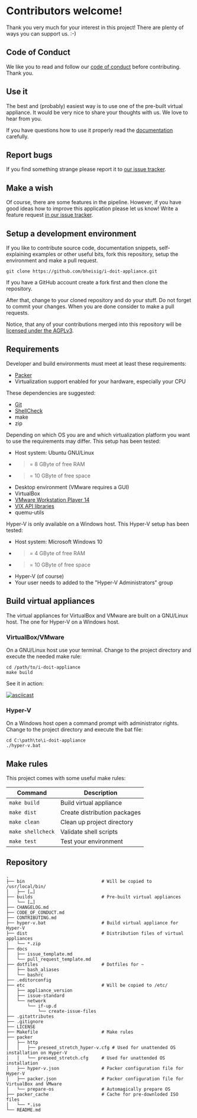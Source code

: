 #   Contributors welcome!

Thank you very much for your interest in this project! There are plenty of ways you can support us. :-)


##  Code of Conduct

We like you to read and follow our [code of conduct](CODE_OF_CONDUCT.md) before contributing. Thank you.


##  Use it

The best and (probably) easiest way is to use one of the pre-built virtual appliance. It would be very nice to share your thoughts with us. We love to hear from you.

If you have questions how to use it properly read the [documentation](README.md) carefully.


##  Report bugs

If you find something strange please report it to [our issue tracker](https://github.com/bheisig/i-doit-appliance/issues).


##  Make a wish

Of course, there are some features in the pipeline. However, if you have good ideas how to improve this application please let us know! Write a feature request [in our issue tracker](https://github.com/bheisig/i-doit-appliance/issues).


##  Setup a development environment

If you like to contribute source code, documentation snippets, self-explaining examples or other useful bits, fork this repository, setup the environment and make a pull request.

~~~ {.bash}
git clone https://github.com/bheisig/i-doit-appliance.git
~~~

If you have a GitHub account create a fork first and then clone the repository.

After that, change to your cloned repository and do your stuff. Do not forget to commit your changes. When you are done consider to make a pull requests.

Notice, that any of your contributions merged into this repository will be [licensed under the AGPLv3](LICENSE).


##  Requirements

Developer and build environments must meet at least these requirements:

*   [Packer](https://www.packer.io/)
*   Virtualization support enabled for your hardware, especially your CPU

These dependencies are suggested:

*   [Git](https://git-scm.com/)
*   [ShellCheck](https://www.shellcheck.net/)
*   make
*   zip

Depending on which OS you are and which virtualization platform you want to use the requirements may differ. This setup has been tested:

*   Host system: Ubuntu GNU/Linux
*   >= 8 GByte of free RAM
*   >= 10 GByte of free space
*   Desktop environment (VMware requires a GUI)
*   VirtualBox
*   [VMware Workstation Player 14](https://my.vmware.com/de/web/vmware/free#desktop_end_user_computing/vmware_workstation_player/14_0|PLAYER-1411|product_downloads)
*   [VIX API libraries](https://www.vmware.com/support/developer/vix-api/)
*   quemu-utils

Hyper-V is only available on a Windows host. This Hyper-V setup has been tested:

*   Host system: Microsoft Windows 10
*   >= 4 GByte of free RAM
*   >= 10 GByte of free space
*   Hyper-V (of course)
*   Your user needs to added to the "Hyper-V Administrators" group


##  Build virtual appliances

The virtual appliances for VirtualBox and VMware are built on a GNU/Linux host. The one for Hyper-V on a Windows host.


### VirtualBox/VMware

On a GNU/Linux host use your terminal. Change to the project directory and execute the needed make rule:

~~~ {.bash}
cd /path/to/i-doit-appliance
make build
~~~

See it in action:

[![asciicast](https://asciinema.org/a/14.png)](https://asciinema.org/a/BWQW0oJljW4w9xqMr41lV6ixt?autoplay=1&speed=10)


### Hyper-V

On a Windows host open a command prompt with administrator rights. Change to the project directory and execute the bat file:

~~~
cd C:\path\to\i-doit-appliance
./hyper-v.bat
~~~


##  Make rules

This project comes with some useful make rules:

| Command               | Description                                   |
| --------------------- | --------------------------------------------- |
| `make build`          | Build virtual appliance                       |
| `make dist`           | Create distribution packages                  |
| `make clean`          | Clean up project directory                    |
| `make shellcheck`     | Validate shell scripts                        |
| `make test`           | Test your environment                         |


##  Repository

~~~ {.bash}
.
├── bin                             # Will be copied to /usr/local/bin/
│   ├── […]
├── builds                          # Pre-built virtual appliances
│   └── […]
├── CHANGELOG.md
├── CODE_OF_CONDUCT.md
├── CONTRIBUTING.md
├── hyper-v.bat                     # Build virtual appliance for Hyper-V
├── dist                            # Distribution files of virtual appliances
│   └── *.zip
├── docs
│   ├── issue_template.md
│   └── pull_request_template.md
├── dotfiles                        # Dotfiles for ~
│   ├── bash_aliases
│   └── bashrc
├── .editorconfig
├── etc                             # Will be copied to /etc/
│   ├── appliance_version
│   ├── issue-standard
│   └── network
│       └── if-up.d
│           └── create-issue-files
├── .gitattributes
├── .gitignore
├── LICENSE
├── Makefile                        # Make rules
├── packer
│   ├── http
│   │   ├── preseed_stretch_hyper-v.cfg # Used for unattended OS installation on Hyper-V
│   │   └── preseed_stretch.cfg     # Used for unattended OS installation
│   ├── hyper-v.json                # Packer configuration file for Hyper-V
│   ├── packer.json                 # Packer configuration file for VirtualBox and VMware
│   └── prepare-os                  # Automagically prepare OS
├── packer_cache                    # Cache for pre-downloded ISO files
│   └── *.iso
└── README.md
~~~

